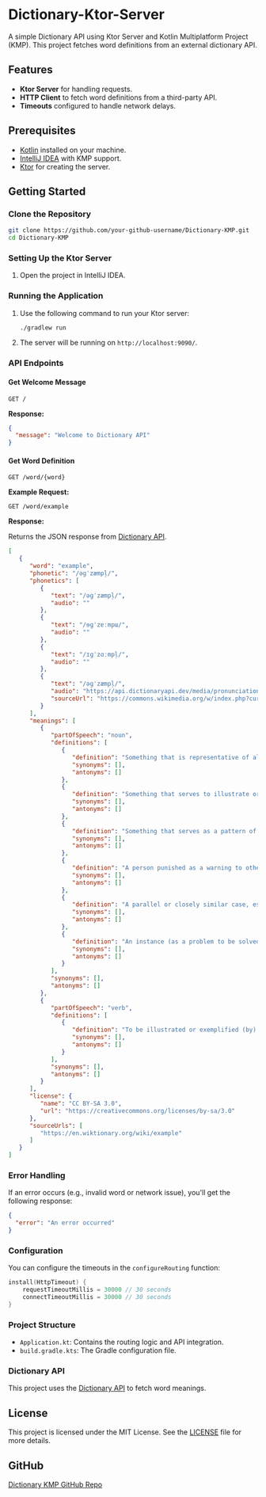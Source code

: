 # Dictionary-Ktor-Server

A simple Dictionary API using Ktor Server and Kotlin Multiplatform Project (KMP). This project fetches word definitions
from an external dictionary API.

## Features

- **Ktor Server** for handling requests.
- **HTTP Client** to fetch word definitions from a third-party API.
- **Timeouts** configured to handle network delays.

## Prerequisites

- [Kotlin](https://kotlinlang.org/) installed on your machine.
- [IntelliJ IDEA](https://www.jetbrains.com/idea/download/) with KMP support.
- [Ktor](https://ktor.io/) for creating the server.

## Getting Started

### Clone the Repository

```bash
git clone https://github.com/your-github-username/Dictionary-KMP.git
cd Dictionary-KMP
```

### Setting Up the Ktor Server

1. Open the project in IntelliJ IDEA.

### Running the Application

1. Use the following command to run your Ktor server:

   ```bash
   ./gradlew run
   ```

2. The server will be running on `http://localhost:9090/`.

### API Endpoints

#### Get Welcome Message

```http
GET /
```

**Response:**

```json
{
  "message": "Welcome to Dictionary API"
}
```

#### Get Word Definition

```http
GET /word/{word}
```

**Example Request:**

```http
GET /word/example
```

**Response:**

Returns the JSON response from [Dictionary API](https://dictionaryapi.dev/).

```json
[
   {
      "word": "example",
      "phonetic": "/əɡˈzæmpl̩/",
      "phonetics": [
         {
            "text": "/əɡˈzæmpl̩/",
            "audio": ""
         },
         {
            "text": "/ɘɡˈzɐːmpɯ/",
            "audio": ""
         },
         {
            "text": "/ɪɡˈzɑːmpl̩/",
            "audio": ""
         },
         {
            "text": "/əɡˈzæmpl̩/",
            "audio": "https://api.dictionaryapi.dev/media/pronunciations/en/example-us.mp3",
            "sourceUrl": "https://commons.wikimedia.org/w/index.php?curid=267013"
         }
      ],
      "meanings": [
         {
            "partOfSpeech": "noun",
            "definitions": [
               {
                  "definition": "Something that is representative of all such things in a group.",
                  "synonyms": [],
                  "antonyms": []
               },
               {
                  "definition": "Something that serves to illustrate or explain a rule.",
                  "synonyms": [],
                  "antonyms": []
               },
               {
                  "definition": "Something that serves as a pattern of behaviour to be imitated (a good example) or not to be imitated (a bad example).",
                  "synonyms": [],
                  "antonyms": []
               },
               {
                  "definition": "A person punished as a warning to others.",
                  "synonyms": [],
                  "antonyms": []
               },
               {
                  "definition": "A parallel or closely similar case, especially when serving as a precedent or model.",
                  "synonyms": [],
                  "antonyms": []
               },
               {
                  "definition": "An instance (as a problem to be solved) serving to illustrate the rule or precept or to act as an exercise in the application of the rule.",
                  "synonyms": [],
                  "antonyms": []
               }
            ],
            "synonyms": [],
            "antonyms": []
         },
         {
            "partOfSpeech": "verb",
            "definitions": [
               {
                  "definition": "To be illustrated or exemplified (by).",
                  "synonyms": [],
                  "antonyms": []
               }
            ],
            "synonyms": [],
            "antonyms": []
         }
      ],
      "license": {
         "name": "CC BY-SA 3.0",
         "url": "https://creativecommons.org/licenses/by-sa/3.0"
      },
      "sourceUrls": [
         "https://en.wiktionary.org/wiki/example"
      ]
   }
]
```

### Error Handling

If an error occurs (e.g., invalid word or network issue), you'll get the following response:

```json
{
  "error": "An error occurred"
}
```

### Configuration

You can configure the timeouts in the `configureRouting` function:

```kotlin
install(HttpTimeout) {
    requestTimeoutMillis = 30000 // 30 seconds
    connectTimeoutMillis = 30000 // 30 seconds
}
```

### Project Structure

- `Application.kt`: Contains the routing logic and API integration.
- `build.gradle.kts`: The Gradle configuration file.

### Dictionary API

This project uses the [Dictionary API](https://dictionaryapi.dev/) to fetch word meanings.

## License

This project is licensed under the MIT License. See the [LICENSE](./LICENSE) file for more details.

## GitHub

[Dictionary KMP GitHub Repo](https://github.com/aiyu-ayaan/Dictionary-KMP)
